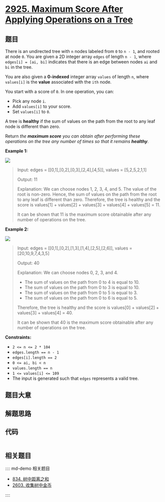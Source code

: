 # [2925. Maximum Score After Applying Operations on a Tree](https://leetcode.com/problems/maximum-score-after-applying-operations-on-a-tree/)

## 题目

There is an undirected tree with `n` nodes labeled from `0` to `n - 1`, and
rooted at node `0`. You are given a 2D integer array `edges` of length `n -
1`, where `edges[i] = [ai, bi]` indicates that there is an edge between nodes
`ai` and `bi` in the tree.

You are also given a **0-indexed** integer array `values` of length `n`, where
`values[i]` is the **value** associated with the `ith` node.

You start with a score of `0`. In one operation, you can:

  * Pick any node `i`.
  * Add `values[i]` to your score.
  * Set `values[i]` to `0`.

A tree is **healthy** if the sum of values on the path from the root to any
leaf node is different than zero.

Return _the **maximum score** you can obtain after performing these operations
on the tree any number of times so that it remains **healthy**._



**Example 1:**

![](https://assets.leetcode.com/uploads/2023/10/11/graph-13-1.png)

> Input: edges = [[0,1],[0,2],[0,3],[2,4],[4,5]], values = [5,2,5,2,1,1]
> 
> Output: 11
> 
> Explanation: We can choose nodes 1, 2, 3, 4, and 5. The value of the root is non-zero. Hence, the sum of values on the path from the root to any leaf is different than zero. Therefore, the tree is healthy and the score is values[1] + values[2] + values[3] + values[4] + values[5] = 11.
> 
> It can be shown that 11 is the maximum score obtainable after any number of operations on the tree.

**Example 2:**

![](https://assets.leetcode.com/uploads/2023/10/11/graph-14-2.png)

> Input: edges = [[0,1],[0,2],[1,3],[1,4],[2,5],[2,6]], values = [20,10,9,7,4,3,5]
> 
> Output: 40
> 
> Explanation: We can choose nodes 0, 2, 3, and 4.
> - The sum of values on the path from 0 to 4 is equal to 10.
> - The sum of values on the path from 0 to 3 is equal to 10.
> - The sum of values on the path from 0 to 5 is equal to 3.
> - The sum of values on the path from 0 to 6 is equal to 5.
> 
> Therefore, the tree is healthy and the score is values[0] + values[2] + values[3] + values[4] = 40.
> 
> It can be shown that 40 is the maximum score obtainable after any number of operations on the tree.

**Constraints:**

  * `2 <= n <= 2 * 104`
  * `edges.length == n - 1`
  * `edges[i].length == 2`
  * `0 <= ai, bi < n`
  * `values.length == n`
  * `1 <= values[i] <= 109`
  * The input is generated such that `edges` represents a valid tree.


## 题目大意

## 解题思路

## 代码

```javascript

```

## 相关题目

:::: md-demo 相关题目
- [834. 树中距离之和](https://leetcode.com/problems/sum-of-distances-in-tree)
- [2603. 收集树中金币](https://leetcode.com/problems/collect-coins-in-a-tree)

::::
